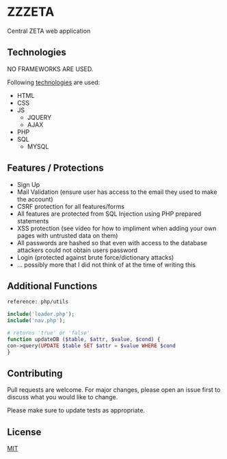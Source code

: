 # ZZZETA
Central ZETA web application

## Technologies
NO FRAMEWORKS ARE USED.

Following [technologies](https://www.geeksforgeeks.org/web-technology/) are used:
+ HTML
+ CSS
+ JS
  + JQUERY
  + AJAX
+ PHP
+ SQL
  + MYSQL

## Features / Protections
+ Sign Up
+ Mail Validation (ensure user has access to the email they used to make the account)
+ CSRF protection for all features/forms
+ All features are protected from SQL Injection using PHP prepared statements
+ XSS protection (see video for how to impliment when adding your own pages with untrusted data on them)
+ All passwords are hashed so that even with access to the database attackers could not obtain users password
+ Login (protected against brute force/dictionary attacks)
+ ... possibly more that I did not think of at the time of writing this

## Additional Functions
```bash
reference: php/utils
```

```php
include('loader.php');
include('nav.php');

# returns 'true' or 'false'
function updateDB ($table, $attr, $value, $cond) {
con->query(UPDATE $table SET $attr = $value WHERE $cond
}
```

## Contributing

Pull requests are welcome. For major changes, please open an issue first
to discuss what you would like to change.

Please make sure to update tests as appropriate.

## License

[MIT](https://de.wikipedia.org/wiki/MIT-Lizenz)
